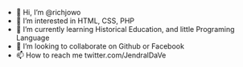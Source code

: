 - 👋 Hi, I’m @richjowo
- 👀 I’m interested in HTML, CSS, PHP
- 🌱 I’m currently learning Historical Education, and little Programing Language
- 💞️ I’m looking to collaborate on Github or Facebook
- 📫 How to reach me twitter.com/JendralDaVe

<!---
richjowo/richjowo is a ✨ special ✨ repository because its `README.md` (this file) appears on your GitHub profile.
You can click the Preview link to take a look at your changes.
--->
